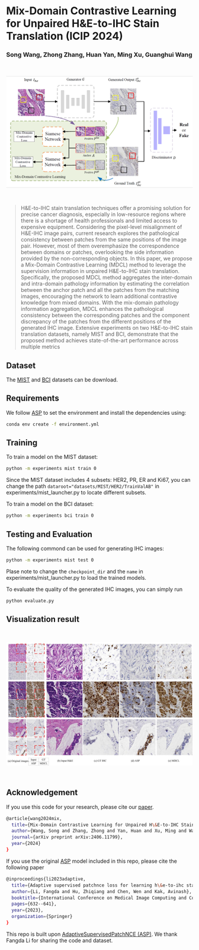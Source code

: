# Mix-Domain Contrastive Learning for Unpaired H\&E-to-IHC Stain Translation (ICIP 2024)
### Song Wang, Zhong Zhang, Huan Yan, Ming Xu, Guanghui Wang

<br>
<p align="center">
<img src="images/framework.png" align="center" width="800" >
</p>
<br>

> H\&E-to-IHC stain translation techniques offer a promising solution for precise cancer diagnosis, especially in low-resource regions where there is a shortage of health professionals and limited access to expensive equipment. Considering the pixel-level misalignment of H\&E-IHC image pairs, current research explores the pathological consistency between patches from the same positions of the image pair. However, most of them overemphasize the correspondence between domains or patches, overlooking the side information provided by the non-corresponding objects. In this paper, we propose a Mix-Domain Contrastive Learning (MDCL) method to leverage the supervision information in unpaired H\&E-to-IHC stain translation. Specifically, the proposed MDCL method aggregates the inter-domain and intra-domain pathology information by estimating the correlation between the anchor patch and all the patches from the matching images, encouraging the network to learn additional contrastive knowledge from mixed domains. With the mix-domain pathology information aggregation, MDCL enhances the pathological consistency between the corresponding patches and the component discrepancy of the patches from the different positions of the generated IHC image. Extensive experiments on two H\&E-to-IHC stain translation datasets, namely MIST and BCI, demonstrate that the proposed method achieves state-of-the-art performance across multiple metrics

## Dataset
The [MIST](https://github.com/lifangda01/AdaptiveSupervisedPatchNCE) and [BCI](https://bupt-ai-cz.github.io/BCI/) datasets can be download. 


## Requirements
We follow [ASP](https://github.com/lifangda01/AdaptiveSupervisedPatchNCE) to set the environment and install the dependencies using:
```bash
conda env create -f environment.yml
```

## Training

To train a model on the MIST dataset:
```bash
python -m experiments mist train 0
```
Since the MIST dataset includes 4 subsets: HER2, PR, ER and Ki67, you can change the path `dataroot="datasets/MIST/HER2/TrainValAB"` in experiments/mist_launcher.py to locate different subsets.

To train a model on the BCI dataset:
```bash
python -m experiments bci train 0
```

## Testing and Evaluation
The following commond can be used for generating IHC images:
```bash
python -m experiments mist test 0
```

Plase note to change the `checkpoint_dir` and the `name` in experiments/mist_launcher.py to load the trained models.

To evaluate the quality of the generated IHC images, you can simply run 
```bash
python evaluate.py
```
## Visualization result

<br>
<p align="center">
<img src="images/visualization.png" align="center" width="800" >
</p>
<br>

## Acknowledgement
If you use this code for your research, please cite our [paper](https://arxiv.org/abs/2406.11799).
```bash
@article{wang2024mix,
  title={Mix-Domain Contrastive Learning for Unpaired H\&E-to-IHC Stain Translation},
  author={Wang, Song and Zhang, Zhong and Yan, Huan and Xu, Ming and Wang, Guanghui},
  journal={arXiv preprint arXiv:2406.11799},
  year={2024}
}
```
If you use the original [ASP](https://github.com/lifangda01/AdaptiveSupervisedPatchNCE) model included in this repo, please cite the following paper
```bash
@inproceedings{li2023adaptive,
  title={Adaptive supervised patchnce loss for learning h\&e-to-ihc stain translation with inconsistent groundtruth image pairs},
  author={Li, Fangda and Hu, Zhiqiang and Chen, Wen and Kak, Avinash},
  booktitle={International Conference on Medical Image Computing and Computer-Assisted Intervention},
  pages={632--641},
  year={2023},
  organization={Springer}
}
```

This repo is built upon [AdaptiveSupervisedPatchNCE (ASP)](https://github.com/lifangda01/AdaptiveSupervisedPatchNCE). We thank Fangda Li for sharing the code and dataset.
